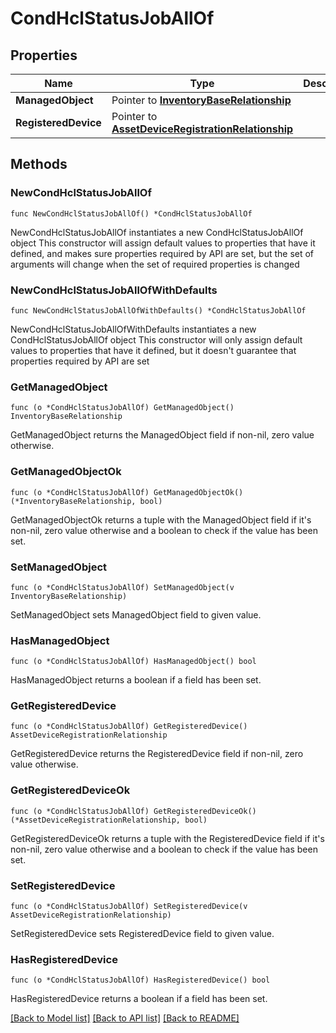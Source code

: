 # CondHclStatusJobAllOf

## Properties

Name | Type | Description | Notes
------------ | ------------- | ------------- | -------------
**ManagedObject** | Pointer to [**InventoryBaseRelationship**](inventory.Base.Relationship.md) |  | [optional] 
**RegisteredDevice** | Pointer to [**AssetDeviceRegistrationRelationship**](asset.DeviceRegistration.Relationship.md) |  | [optional] 

## Methods

### NewCondHclStatusJobAllOf

`func NewCondHclStatusJobAllOf() *CondHclStatusJobAllOf`

NewCondHclStatusJobAllOf instantiates a new CondHclStatusJobAllOf object
This constructor will assign default values to properties that have it defined,
and makes sure properties required by API are set, but the set of arguments
will change when the set of required properties is changed

### NewCondHclStatusJobAllOfWithDefaults

`func NewCondHclStatusJobAllOfWithDefaults() *CondHclStatusJobAllOf`

NewCondHclStatusJobAllOfWithDefaults instantiates a new CondHclStatusJobAllOf object
This constructor will only assign default values to properties that have it defined,
but it doesn't guarantee that properties required by API are set

### GetManagedObject

`func (o *CondHclStatusJobAllOf) GetManagedObject() InventoryBaseRelationship`

GetManagedObject returns the ManagedObject field if non-nil, zero value otherwise.

### GetManagedObjectOk

`func (o *CondHclStatusJobAllOf) GetManagedObjectOk() (*InventoryBaseRelationship, bool)`

GetManagedObjectOk returns a tuple with the ManagedObject field if it's non-nil, zero value otherwise
and a boolean to check if the value has been set.

### SetManagedObject

`func (o *CondHclStatusJobAllOf) SetManagedObject(v InventoryBaseRelationship)`

SetManagedObject sets ManagedObject field to given value.

### HasManagedObject

`func (o *CondHclStatusJobAllOf) HasManagedObject() bool`

HasManagedObject returns a boolean if a field has been set.

### GetRegisteredDevice

`func (o *CondHclStatusJobAllOf) GetRegisteredDevice() AssetDeviceRegistrationRelationship`

GetRegisteredDevice returns the RegisteredDevice field if non-nil, zero value otherwise.

### GetRegisteredDeviceOk

`func (o *CondHclStatusJobAllOf) GetRegisteredDeviceOk() (*AssetDeviceRegistrationRelationship, bool)`

GetRegisteredDeviceOk returns a tuple with the RegisteredDevice field if it's non-nil, zero value otherwise
and a boolean to check if the value has been set.

### SetRegisteredDevice

`func (o *CondHclStatusJobAllOf) SetRegisteredDevice(v AssetDeviceRegistrationRelationship)`

SetRegisteredDevice sets RegisteredDevice field to given value.

### HasRegisteredDevice

`func (o *CondHclStatusJobAllOf) HasRegisteredDevice() bool`

HasRegisteredDevice returns a boolean if a field has been set.


[[Back to Model list]](../README.md#documentation-for-models) [[Back to API list]](../README.md#documentation-for-api-endpoints) [[Back to README]](../README.md)


